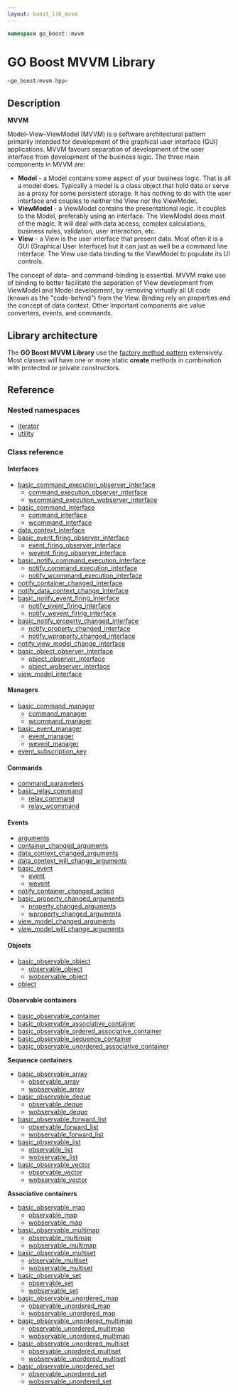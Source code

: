 ```yaml
---
layout: boost_lib_mvvm
---
```


```c++
namespace go_boost::mvvm
```

# GO Boost MVVM Library

```c++
<go_boost/mvvm.hpp>
```

## Description

**MVVM**

Model–View–ViewModel (MVVM) is a software architectural pattern primarily intended for
development of the graphical user interface (GUI) applications. MVVM favours separation
of development of the user interface from development of the business logic. The three
main components in MVVM are:

* **Model** - a Model contains some aspect of your business logic. That is all a model
does. Typically a model is a class object that hold data or serve as a proxy for some
persistent storage. It has nothing to do with the user interface and couples to neither
the View nor the ViewModel.
* **ViewModel** - a ViewModel contains the presentational logic. It couples to the Model, 
preferably using an interface. The ViewModel does most of the magic. It will deal with
data access, complex calculations, business rules, validation, user interaction, etc.
* **View** - a View is the user interface that present data. Most often it is a GUI
(Graphical User Interface) but it can just as well be a command line interface. The View
use data binding to the ViewModel to populate its UI controls.

The concept of data- and command-binding is essential. MVVM make use of binding to better
facilitate the separation of View development from ViewModel and Model development, by
removing virtually all UI code (known as the "code-behind") from the View. Binding rely
on properties and the concept of data context. Other important components are value
converters, events, and commands.

## Library architecture

The **GO Boost MVVM Library** use the [factory method pattern](https://en.wikipedia.org/wiki/Factory_method_pattern)
extensively. Most classes will have one or more static **create** methods in combination
with protected or private constructors.

## Reference

### Nested namespaces

* [iterator](./iterator/iterator.html)
* [utility](./utility/utility.html)

### Class reference

#### Interfaces

* [basic_command_execution_observer_interface](./class_template_basic_command_execution_observer_interface.html)
  * [command_execution_observer_interface](./class_template_basic_command_execution_observer_interface.html)
  * [wcommand_execution_wobserver_interface](./class_template_basic_command_execution_observer_interface.html)
* [basic_command_interface](./class_template_basic_command_interface.html)
  * [command_interface](./class_template_basic_command_interface.html)
  * [wcommand_interface](./class_template_basic_command_interface.html)
* [data_context_interface](./class_template_data_context_interface.html)
* [basic_event_firing_observer_interface](./class_template_basic_event_firing_observer_interface.html)
  * [event_firing_observer_interface](./class_template_basic_event_firing_observer_interface.html)
  * [wevent_firing_observer_interface](./class_template_basic_event_firing_observer_interface.html)
* [basic_notify_command_execution_interface](./class_template_basic_notify_command_execution_interface.html)
  * [notify_command_execution_interface](./class_template_basic_notify_command_execution_interface.html)
  * [notify_wcommand_execution_interface](./class_template_basic_notify_command_execution_interface.html)
* [notify_container_changed_interface](./class_notify_container_changed_interface.html)
* [notify_data_context_change_interface](./class_notify_data_context_change_interface.html)
* [basic_notify_event_firing_interface](./class_template_basic_notify_event_firing_interface.html)
  * [notify_event_firing_interface](./class_template_basic_notify_event_firing_interface.html)
  * [notify_wevent_firing_interface](./class_template_basic_notify_event_firing_interface.html)
* [basic_notify_property_changed_interface](./class_template_basic_notify_property_changed_interface.html)
  * [notify_property_changed_interface](./class_template_basic_notify_property_changed_interface.html)
  * [notify_wproperty_changed_interface](./class_template_basic_notify_property_changed_interface.html)
* [notify_view_model_change_interface](./class_notify_view_model_change_interface.html)
* [basic_object_observer_interface](./class_template_basic_object_observer_interface.html)
  * [object_observer_interface](./class_template_basic_object_observer_interface.html)
  * [object_wobserver_interface](./class_template_basic_object_observer_interface.html)
* [view_model_interface](./class_view_model_interface.html)

#### Managers

* [basic_command_manager](./class_template_basic_command_manager.html)
  * [command_manager](./class_template_basic_command_manager.html)
  * [wcommand_manager](./class_template_basic_command_manager.html)
* [basic_event_manager](./class_template_basic_event_manager.html)
  * [event_manager](./class_template_basic_event_manager.html)
  * [wevent_manager](./class_template_basic_event_manager.html)
* [event_subscription_key](./class_event_subscription_key.html)

#### Commands

* [command_parameters](./class_command_parameters.html)
* [basic_relay_command](./class_template_basic_relay_command.html)
  * [relay_command](./class_template_basic_relay_command.html)
  * [relay_wcommand](./class_template_basic_relay_command.html)

#### Events

* [arguments](./abstract_class_arguments.html)
* [container_changed_arguments](./class_container_changed_arguments.html)
* [data_context_changed_arguments](./class_data_context_changed_arguments.html)
* [data_context_will_change_arguments](./class_data_context_will_change_arguments.html)
* [basic_event](./class_template_basic_event.html)
  * [event](./class_template_basic_event.html)
  * [wevent](./class_template_basic_event.html)
* [notify_container_changed_action](./enum_notify_container_changed_action.html)
* [basic_property_changed_arguments](./class_template_basic_property_changed_arguments.html)
  * [property_changed_arguments](./class_template_basic_property_changed_arguments.html)
  * [wproperty_changed_arguments](./class_template_basic_property_changed_arguments.html)
* [view_model_changed_arguments](./class_view_model_changed_arguments.html)
* [view_model_will_change_arguments](./class_view_model_will_change_arguments.html)

#### Objects

* [basic_observable_object](./class_template_basic_observable_object.html)
  * [observable_object](./class_template_basic_observable_object.html)
  * [wobservable_object](./class_template_basic_observable_object.html)
* [object](./class_object.html)

#### Observable containers

* [basic_observable_container](./class_template_basic_observable_container.html)
* [basic_observable_associative_container](./class_template_basic_observable_associative_container.html)
* [basic_observable_ordered_associative_container](./class_template_basic_observable_ordered_associative_container.html)
* [basic_observable_sequence_container](./class_template_basic_observable_sequence_container.html)
* [basic_observable_unordered_associative_container](./class_template_basic_observable_unordered_associative_container.html)

**Sequence containers**

* [basic_observable_array](./class_template_basic_observable_array.html)
  * [observable_array](./class_template_basic_observable_array.html)
  * [wobservable_array](./class_template_basic_observable_array.html)
* [basic_observable_deque](./class_template_basic_observable_deque.html)
  * [observable_deque](./class_template_basic_observable_deque.html)
  * [wobservable_deque](./class_template_basic_observable_deque.html)
* [basic_observable_forward_list](./class_template_basic_observable_forward_list.html)
  * [observable_forward_list](./class_template_basic_observable_forward_list.html)
  * [wobservable_forward_list](./class_template_basic_observable_forward_list.html)
* [basic_observable_list](./class_template_basic_observable_list.html)
  * [observable_list](./class_template_basic_observable_list.html)
  * [wobservable_list](./class_template_basic_observable_list.html)
* [basic_observable_vector](./class_template_basic_observable_vector.html)
  * [observable_vector](./class_template_basic_observable_vector.html)
  * [wobservable_vector](./class_template_basic_observable_vector.html)

**Associative containers**

* [basic_observable_map](./class_template_basic_observable_map.html)
  * [observable_map](./class_template_basic_observable_map.html)
  * [wobservable_map](./class_template_basic_observable_map.html)
* [basic_observable_multimap](./class_template_basic_observable_multimap.html)
  * [observable_multimap](./class_template_basic_observable_multimap.html)
  * [wobservable_multimap](./class_template_basic_observable_multimap.html)
* [basic_observable_multiset](./class_template_basic_observable_multiset.html)
  * [observable_multiset](./class_template_basic_observable_multiset.html)
  * [wobservable_multiset](./class_template_basic_observable_multiset.html)
* [basic_observable_set](./class_template_basic_observable_set.html)
  * [observable_set](./class_template_basic_observable_set.html)
  * [wobservable_set](./class_template_basic_observable_set.html)
* [basic_observable_unordered_map](./class_template_basic_observable_unordered_map.html)
  * [observable_unordered_map](./class_template_basic_observable_unordered_map.html)
  * [wobservable_unordered_map](./class_template_basic_observable_unordered_map.html)
* [basic_observable_unordered_multimap](./class_template_basic_observable_unordered_multimap.html)
  * [observable_unordered_multimap](./class_template_basic_observable_unordered_multimap.html)
  * [wobservable_unordered_multimap](./class_template_basic_observable_unordered_multimap.html)
* [basic_observable_unordered_multiset](./class_template_basic_observable_unordered_multiset.html)
  * [observable_unordered_multiset](./class_template_basic_observable_unordered_multiset.html)
  * [wobservable_unordered_multiset](./class_template_basic_observable_unordered_multiset.html)
* [basic_observable_unordered_set](./class_template_basic_observable_unordered_set.html)
  * [observable_unordered_set](./class_template_basic_observable_unordered_set.html)
  * [wobservable_unordered_set](./class_template_basic_observable_unordered_set.html)
